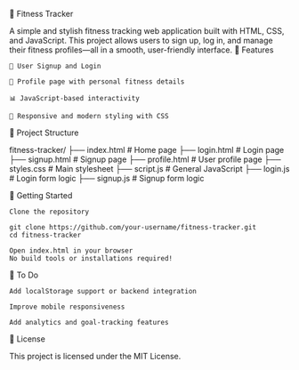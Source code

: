 💪 Fitness Tracker

A simple and stylish fitness tracking web application built with HTML, CSS, and JavaScript. This project allows users to sign up, log in, and manage their fitness profiles—all in a smooth, user-friendly interface.
🚀 Features

    🧍 User Signup and Login

    📄 Profile page with personal fitness details

    📊 JavaScript-based interactivity

    🎨 Responsive and modern styling with CSS

📁 Project Structure

fitness-tracker/
├── index.html           # Home page
├── login.html           # Login page
├── signup.html          # Signup page
├── profile.html         # User profile page
├── styles.css           # Main stylesheet
├── script.js            # General JavaScript
├── login.js             # Login form logic
├── signup.js            # Signup form logic

🔧 Getting Started

    Clone the repository

    git clone https://github.com/your-username/fitness-tracker.git
    cd fitness-tracker

    Open index.html in your browser
    No build tools or installations required!

📌 To Do

    Add localStorage support or backend integration

    Improve mobile responsiveness

    Add analytics and goal-tracking features

📄 License

This project is licensed under the MIT License.